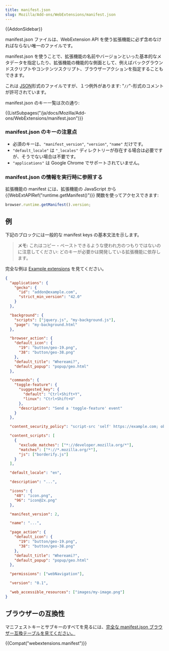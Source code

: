 ```yaml
---
title: manifest.json
slug: Mozilla/Add-ons/WebExtensions/manifest.json
---
```


{{AddonSidebar}}

manifest.json ファイルは、WebExtension API を使う拡張機能に必ず含めなければならない唯一のファイルです。

manifest.json を使うことで、拡張機能の名前やバージョンといった基本的なメタデータを指定したり、拡張機能の機能的な側面として、例えばバックグラウンドスクリプトやコンテンツスクリプト、ブラウザーアクションを指定することもできます。

これは [JSON](/ja/docs/Glossary/JSON)形式のファイルですが、１つ例外があります: "`//`"-形式のコメントが許可されています。

manifest.json のキー一覧は次の通り:

{{ListSubpages("/ja/docs/Mozilla/Add-ons/WebExtensions/manifest.json")}}

### manifest.json のキーの注意点

- 必須のキーは、`"manifest_version"`, `"version"`, `"name"` だけです。
- `"default_locale"` は `"_locales"` ディレクトリーが存在する場合は必要ですが、そうでない場合は不要です。
- `"applications"` は Google Chrome でサポートされていません。

### manifest.json の情報を実行時に参照する

拡張機能の manifest には、拡張機能の JavaScript から {{WebExtAPIRef("runtime.getManifest()")}} 関数を使ってアクセスできます:

```js
browser.runtime.getManifest().version;
```

## 例

下記のブロックには一般的な manifest keys の基本文法を示します。

> **メモ:** これはコピー・ペーストできるような使われ方のつもりではないのに注意してください: どのキーが必要かは開発している拡張機能に依存します。

完全な例は [Example extensions](/ja/docs/Mozilla/Add-ons/WebExtensions/Examples) を見てください。

```json
{
  "applications": {
    "gecko": {
      "id": "addon@example.com",
      "strict_min_version": "42.0"
    }
  },

  "background": {
    "scripts": ["jquery.js", "my-background.js"],
    "page": "my-background.html"
  },

  "browser_action": {
    "default_icon": {
      "19": "button/geo-19.png",
      "38": "button/geo-38.png"
    },
    "default_title": "Whereami?",
    "default_popup": "popup/geo.html"
  },

  "commands": {
    "toggle-feature": {
      "suggested_key": {
        "default": "Ctrl+Shift+Y",
        "linux": "Ctrl+Shift+U"
      },
      "description": "Send a 'toggle-feature' event"
    }
  },

  "content_security_policy": "script-src 'self' https://example.com; object-src 'self'",

  "content_scripts": [
    {
      "exclude_matches": ["*://developer.mozilla.org/*"],
      "matches": ["*://*.mozilla.org/*"],
      "js": ["borderify.js"]
    }
  ],

  "default_locale": "en",

  "description": "...",

  "icons": {
    "48": "icon.png",
    "96": "icon@2x.png"
  },

  "manifest_version": 2,

  "name": "...",

  "page_action": {
    "default_icon": {
      "19": "button/geo-19.png",
      "38": "button/geo-38.png"
    },
    "default_title": "Whereami?",
    "default_popup": "popup/geo.html"
  },

  "permissions": ["webNavigation"],

  "version": "0.1",

  "web_accessible_resources": ["images/my-image.png"]
}
```

## ブラウザーの互換性

マニフェストキーとサブキーのすべてを見るには、[完全な manifest.json ブラウザー互換テーブルを見てください。](/ja/docs/Mozilla/Add-ons/WebExtensions/Browser_compatibility_for_manifest.json)

{{Compat("webextensions.manifest")}}
